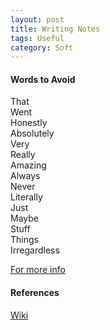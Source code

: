 ```yaml
---
layout: post
title: Writing Notes
tags: Useful
category: Soft
---
```


#### Words to Avoid ####

That  
Went  
Honestly  
Absolutely  
Very  
Really  
Amazing  
Always  
Never  
Literally  
Just  
Maybe  
Stuff  
Things  
Irregardless  

[For more info](http://mashable.com/2015/05/03/words-eliminate-vocabulary/)  

#### References ####

[Wiki](http://en.wikipedia.org/wiki/J_curve)  
